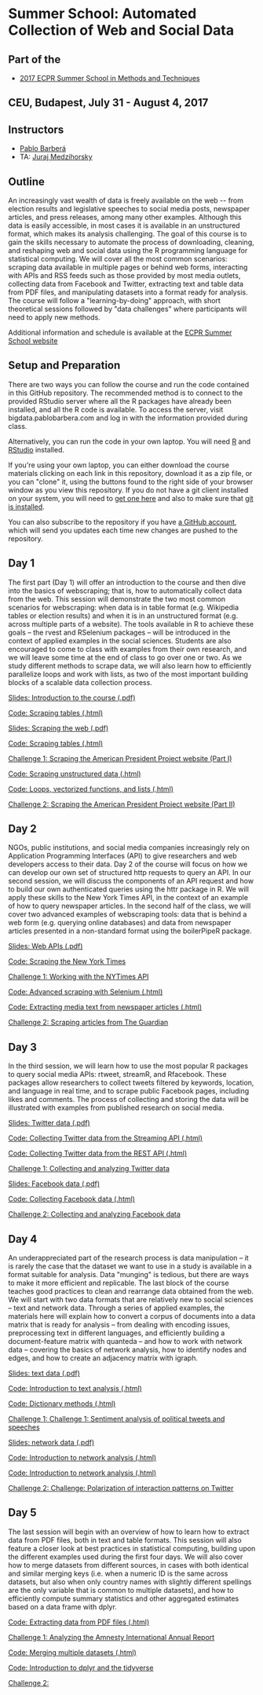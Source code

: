 # Summer School: Automated Collection of Web and Social Data

## Part of the 
* [2017 ECPR Summer School in Methods and Techniques](https://ecpr.eu/Events/EventDetails.aspx?EventID=116)

## CEU, Budapest, July 31 - August 4, 2017

## Instructors

* [Pablo Barber&aacute;](http://pablobarbera.com/)
* TA: [Juraj Medzihorsky](http://pds.ceu.edu/people/juraj-medzihorsky)

## Outline

An increasingly vast wealth of data is freely available on the web -- from election results and legislative speeches to social media posts, newspaper articles, and press releases, among many other examples. Although this data is easily accessible, in most cases it is available in an unstructured format, which makes its analysis challenging. The goal of this course is to gain the skills necessary to automate the process of downloading, cleaning, and reshaping web and social data using the R programming language for statistical computing. We will cover all the most common scenarios: scraping data available in multiple pages or behind web forms, interacting with APIs and RSS feeds such as those provided by most media outlets, collecting data from Facebook and Twitter, extracting text and table data from PDF files, and manipulating datasets into a format ready for analysis. The course will follow a "learning-by-doing" approach, with short theoretical sessions followed by "data challenges" where participants will need to apply new methods.

Additional information and schedule is available at the [ECPR Summer School website](https://ecpr.eu/Events/PanelDetails.aspx?PanelID=7055&EventID=116)

## Setup and Preparation

There are two ways you can follow the course and run the code contained in this GitHub repository. The recommended method is to connect to the provided RStudio server where all the R packages have already been installed, and all the R code is available. To access the server, visit bigdata.pablobarbera.com and log in with the information provided during class.

Alternatively, you can run the code in your own laptop. You will need [R](https://cran.r-project.org/) and [RStudio](https://www.rstudio.com/) installed.

If you're using your own laptop, you can either download the course materials clicking on each link in this repository, download it as a zip file, or you can "clone" it, using the buttons found to the right side of your browser window as you view this repository.  If you do not have a git client installed on your system, you will need to [get one here](https://git-scm.com/download/gui) and also to make sure that [git is installed](https://git-scm.com/downloads). 

You can also subscribe to the repository if you have [a GitHub account](https://github.com), which will send you updates each time new changes are pushed to the repository.

## Day 1

The first part (Day 1) will offer an introduction to the course and then dive into the basics of webscraping; that is, how to automatically collect data from the web. This session will demonstrate the two most common scenarios for webscraping: when data is in table format (e.g. Wikipedia tables or election results) and when it is in an unstructured format (e.g. across multiple parts of a website). The tools available in R to achieve these goals – the rvest and RSelenium packages – will be introduced in the context of applied examples in the social sciences. Students are also encouraged to come to class with examples from their own research, and we will leave some time at the end of class to go over one or two. As we study different methods to scrape data, we will also learn how to efficiently parallelize loops and work with lists, as two of the most important building blocks of a scalable data collection process.


[Slides: Introduction to the course (.pdf)](day1/slides-intro.pdf)

[Code: Scraping tables (.html)](html/day1/00-setup.html)

[Slides: Scraping the web (.pdf)](day1/slides-scraping.pdf)

[Code: Scraping tables (.html)](html/day1/01-scraping-tables.html)

[Challenge 1: Scraping the American President Project website (Part I)](day1/challenge1.Rmd)

[Code: Scraping unstructured data (.html)](html/day1/02-scraping-unstructured-data.html)

[Code: Loops, vectorized functions, and lists (.html)](html/day1/03-computing.html)

[Challenge 2: Scraping the American President Project website (Part II)](day1/challenge2.Rmd)


## Day 2

NGOs, public institutions, and social media companies increasingly rely on Application Programming Interfaces (API) to give researchers and web developers access to their data. Day 2 of the course will focus on how we can develop our own set of structured http requests to query an API. In our second session, we will discuss the components of an API request and how to build our own authenticated queries using the httr package in R. We will apply these skills to the New York Times API, in the context of an example of how to query newspaper articles. In the second half of the class, we will cover two advanced examples of webscraping tools: data that is behind a web form (e.g. querying online databases) and data from newspaper articles presented in a non-standard format using the boilerPipeR package.

[Slides: Web APIs (.pdf)](day2/slides-APIs.pdf)

[Code: Scraping the New York Times](day2/01-nytimes-api.html)

[Challenge 1: Working with the NYTimes API](day2/challenge1.Rmd)

[Code: Advanced scraping with Selenium (.html)](html/day2/02-advanced-scraping.html)

[Code: Extracting media text from newspaper articles (.html)](html/day2/03-newspaper-articles.html)

[Challenge 2: Scraping articles from The Guardian](day2/challenge2.Rmd)

## Day 3

In the third session, we will learn how to use the most popular R packages to query social media APIs: rtweet, streamR, and Rfacebook. These packages allow researchers to collect tweets filtered by keywords, location, and language in real time, and to scrape public Facebook pages, including likes and comments. The process of collecting and storing the data will be illustrated with examples from published research on social media.

[Slides: Twitter data (.pdf)](day3/slides-twitter.pdf)

[Code: Collecting Twitter data from the Streaming API (.html)](html/day3/01-twitter-streaming-data-collection.html)

[Code: Collecting Twitter data from the REST API (.html)](html/day3/02-twitter-REST-data-collection.html)

[Challenge 1: Collecting and analyzing Twitter data](day3/challenge1.Rmd)

[Slides: Facebook data (.pdf)](day3/slides-facebook.pdf)

[Code: Collecting Facebook data (.html)](html/day3/03-facebook-data-collection.html)

[Challenge 2: Collecting and analyzing Facebook data](day3/challenge2.Rmd)

## Day 4

An underappreciated part of the research process is data manipulation – it is rarely the case that the dataset we want to use in a study is available in a format suitable for analysis. Data "munging" is tedious, but there are ways to make it more efficient and replicable. The last block of the course teaches good practices to clean and rearrange data obtained from the web. We will start with two data formats that are relatively new to social sciences – text and network data. Through a series of applied examples, the materials here will explain how to convert a corpus of documents into a data matrix that is ready for analysis – from dealing with encoding issues, preprocessing text in different languages, and efficiently building a document-feature matrix with quanteda – and how to work with network data – covering the basics of network analysis, how to identify nodes and edges, and how to create an adjacency matrix with igraph.

[Slides: text data (.pdf)](day4/slides-text.pdf)

[Code: Introduction to text analysis (.html)](html/day4/01-text-intro.html)

[Code: Dictionary methods (.html)](html/day4/02-dictionary-methods.html)

[Challenge 1: Challenge 1: Sentiment analysis of political tweets and speeches](day4/challenge1.Rmd)

[Slides: network data (.pdf)](day4/network-text.pdf)

[Code: Introduction to network analysis (.html)](html/day4/03-networks-intro-visualization.html)

[Code: Introduction to network analysis (.html)](html/day4/04-networks-descriptive-analysis.html)

[Challenge 2: Challenge: Polarization of interaction patterns on Twitter](day4/challenge2.Rmd)

## Day 5

The last session will begin with an overview of how to learn how to extract data from PDF files, both in text and table formats. This session will also feature a closer look at best practices in statistical computing, building upon the different examples used during the first four days. We will also cover how to merge datasets from different sources, in cases with both identical and similar merging keys (i.e. when a numeric ID is the same across datasets, but also when only country names with slightly different spellings are the only variable that is common to multiple datasets), and how to efficiently compute summary statistics and other aggregated estimates based on a data frame with dplyr.


[Code: Extracting data from PDF files (.html)](html/day4/01-data-in-PDFs.html)

[Challenge 1: Analyzing the Amnesty International Annual Report](day5/challenge1.Rmd)

[Code: Merging multiple datasets (.html)](html/day5/02-merging.html)

[Code: Introduction to dplyr and the tidyverse](day5/03-tidyverse.html)

[Challenge 2: ](day5/challenge2.Rmd)












